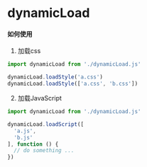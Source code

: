 # dynamicLoad

#### 如何使用

1. 加载css
```javascript
import dynamicLoad from './dynamicLoad.js'

dynamicLoad.loadStyle('a.css')
dynamicLoad.loadStyle(['a.css', 'b.css'])
```

2. 加载JavaScript
```javascript
import dynamicLoad from './dynamicLoad.js'

dynamicLoad.loadScript([
  'a.js',
  'b.js'
], function () {
  // do something ...
})
```
